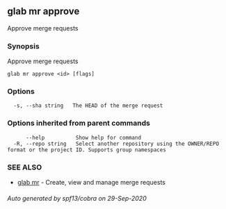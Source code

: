 ## glab mr approve

Approve merge requests

### Synopsis

Approve merge requests

```
glab mr approve <id> [flags]
```

### Options

```
  -s, --sha string   The HEAD of the merge request
```

### Options inherited from parent commands

```
      --help          Show help for command
  -R, --repo string   Select another repository using the OWNER/REPO format or the project ID. Supports group namespaces
```

### SEE ALSO

* [glab mr](glab_mr.md)	 - Create, view and manage merge requests

###### Auto generated by spf13/cobra on 29-Sep-2020
